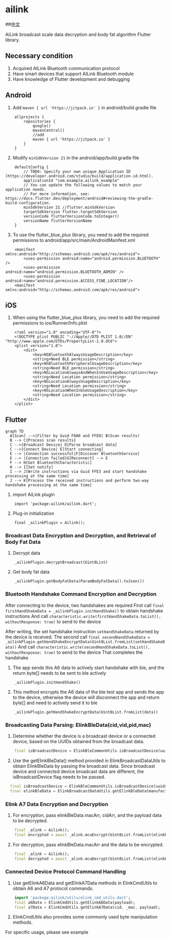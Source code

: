 # ailink

##[中文](README_CN.md)

AiLink broadcast scale data decryption and body fat algorithm Flutter library.

## Necessary condition

1. Acquired AILink Bluetooth communication protocol
2. Have smart devices that support AILink Bluetooth module
3. Have knowledge of Flutter development and debugging

## Android

1. Add ```maven { url 'https://jitpack.io' }``` in android/build.gradle file
```
    allprojects {
        repositories {
            google()
            mavenCentral()
            //add
            maven { url 'https://jitpack.io' }
        }
    }
```

2. Modify ```minSdkVersion 21``` in the android/app/build.gradle file
```
    defaultConfig {
        // TODO: Specify your own unique Application ID (https://developer.android.com/studio/build/application-id.html).
        applicationId "com.example.ailink_example"
        // You can update the following values to match your application needs.
        // For more information, see: https://docs.flutter.dev/deployment/android#reviewing-the-gradle-build-configuration.
        minSdkVersion 21 //flutter.minSdkVersion
        targetSdkVersion flutter.targetSdkVersion
        versionCode flutterVersionCode.toInteger()
        versionName flutterVersionName
    }
```

3. To use the flutter_blue_plus library, you need to add the required permissions to android/app/src/main/AndroidManifest.xml
```
    <manifest xmlns:android="http://schemas.android.com/apk/res/android">
        <uses-permission android:name="android.permission.BLUETOOTH" />
        <uses-permission android:name="android.permission.BLUETOOTH_ADMIN" />
        <uses-permission android:name="android.permission.ACCESS_FINE_LOCATION"/>
    <manifest xmlns:android="http://schemas.android.com/apk/res/android">
```

## iOS
1. When using the flutter_blue_plus library, you need to add the required permissions to ios/Runner/Info.plist
```
    <?xml version="1.0" encoding="UTF-8"?>
    <!DOCTYPE plist PUBLIC "-//Apple//DTD PLIST 1.0//EN" "http://www.apple.com/DTDs/PropertyList-1.0.dtd">
    <plist version="1.0">
        <dict>
            <key>NSBluetoothAlwaysUsageDescription</key>
            <string>Need BLE permission</string>
            <key>NSBluetoothPeripheralUsageDescription</key>
            <string>Need BLE permission</string>
            <key>NSLocationAlwaysAndWhenInUseUsageDescription</key>
            <string>Need Location permission</string>
            <key>NSLocationAlwaysUsageDescription</key>
            <string>Need Location permission</string>
            <key>NSLocationWhenInUseUsageDescription</key>
            <string>Need Location permission</string>
        </dict>
    </plist>
```

## Flutter

```mermaid
graph TD
  A[Scan] -->|Filter by Guid F0A0 and FFE0| B(Scan results)
  B --> C{Process scan results}
  C -->|Broadcast Device| D[Parse broadcast data]
  C -->|Connect Device| E[Start connecting]
  E --> |Connection successful|F[Discover BluetoothService]
  E --> |Connection failed|G[Reconnect] --> E
  F --> H[Get BluetoothCharacteristic]
  H --> I[Set notify]
  I --> J[Write instructions via Guid FFE3 and start handshake processing at the same time]
  J --> K[Process the received instructions and perform two-way handshake processing at the same time]
```

1. import AiLink plugin
```
    import 'package:ailink/ailink.dart';
```

2. Plug-in initialization
```
    final _ailinkPlugin = Ailink();
```

### Broadcast Data Encryption and Decryption, and Retrieval of Body Fat Data

1. Decrypt data
```
    _ailinkPlugin.decryptBroadcast(Uint8List)
```

2. Get body fat data
```
    _ailinkPlugin.getBodyFatData(ParamBodyFatData().toJson())
```

### Bluetooth Handshake Command Encryption and Decryption

After connecting to the device, two handshakes are required
First call  ```final firstHandShakeData = _ailinkPlugin.initHandShake()``` to obtain handshake instructions
And call ```characteristic.write(firstHandShakeData.toList(), withoutResponse: true)``` to send to the device

After writing, the set handshake instruction ```setHandShakeData``` returned by the device is received.
The second call ```final secondHandShakeData = _ailinkPlugin.getHandShakeEncryptData(Uint8List.fromList(setHandShakeData))```
And call ```characteristic.write(secondHandShakeData.toList(), withoutResponse: true)``` to send to the device
That completes the handshake

1. The app sends this A6 data to actively start handshake with ble, and the return byte[] needs to be sent to ble actively
```
    _ailinkPlugin.initHandShake()
```

2. This method encrypts the A6 data of the ble test app and sends the app to the device, otherwise the device will disconnect the app and return byte[] and need to actively send it to ble
```
    _ailinkPlugin.getHandShakeEncryptData(Uint8List.fromList(data))
```

### Broadcasting Data Parsing: ElinkBleData(cid,vid,pid,mac)
1. Determine whether the device is a broadcast device or a connected device, based on the UUIDs obtained from the broadcast data.
```dart
    final isBroadcastDevice = ElinkBleCommonUtils.isBroadcastDevice(uuids);
```
2. Use the getElinkBleData() method provided in ElinkBroadcastDataUtils to obtain ElinkBleData by passing the broadcast data. Since broadcast device and connected device broadcast data are different, the isBroadcastDevice flag needs to be passed.
```dart
  final isBroadcastDevice = ElinkBleCommonUtils.isBroadcastDevice(uuids);
  final elinkBleData = ElinkBroadcastDataUtils.getElinkBleData(manufacturerData, isBroadcastDevice: isBroadcastDevice);
```

### Elink A7 Data Encryption and Decryption
1. For encryption, pass elinkBleData.macArr, cidArr, and the payload data to be decrypted.
```dart
    final _alink = Ailink();
    final encrypted = await _alink.mcuEncrypt(Uint8List.fromList(elinkbleData.cidArr), Uint8List.fromList(elinkBleData.macArr), Uint8List.fromList(payload));
```
2. For decryption, pass elinkBleData.macArr and the data to be encrypted.
```dart
    final _alink = Ailink();
    final decrypted = await _alink.mcuDecrypt(Uint8List.fromList(elinkBleData.macArr), Uint8List.fromList());
```

### Connected Device Protocol Command Handling
1. Use getElinkA6Data and getElinkA7Data methods in ElinkCmdUtils to obtain A6 and A7 protocol commands.
```dart
    import 'package:ailink/utils/elink_cmd_utils.dart';
    final a6Data = ElinkCmdUtils.getElinkA6Data(payload);
    final a7Data = ElinkCmdUtils.getElinkA7Data(cid, _mac, payload);
```
2. ElinkCmdUtils also provides some commonly used byte manipulation methods.


For specific usage, please see example
